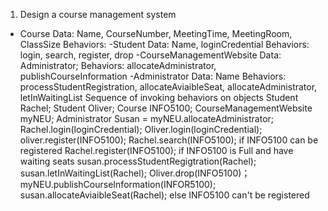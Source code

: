1. Design a course management system
- Course
	Data: Name, CourseNumber, MeetingTime, MeetingRoom, ClassSize
  Behaviors: 
 -Student
  Data: Name, loginCredential
  Behaviors: login, search, register, drop
 -CourseManagementWebsite
  Data: Administrator;
  Behaviors: allocateAdministrator, publishCourseInformation
 -Administrator
  Data: Name
  Behaviors: processStudentRegistration, allocateAviaibleSeat, allocateAdministrator, letInWaitingList
Sequence of invoking behaviors on objects
  Student Rachel;
  Student Oliver;
  Course INFO5100;
  CourseManagementWebsite myNEU;
  Administrator Susan = myNEU.allocateAdministrator;
  Rachel.login(loginCredential);
  Oliver.login(loginCredential);
  oliver.register(INFO5100);
  Rachel.search(INFO5100);
  if INFO5100 can be registered
    Rachel.register(INFO5100);
    if INFO5100 is Full and have waiting seats
          susan.processStudentRegigtration(Rachel);
          susan.letInWaitingList(Rachel);
          Oliver.drop(INFO5100)；
          myNEU.publishCourseInformation(INFOR5100);
          susan.allocateAviaibleSeat(Rachel);
    else
      INFO5100 can't be registered
      
    
